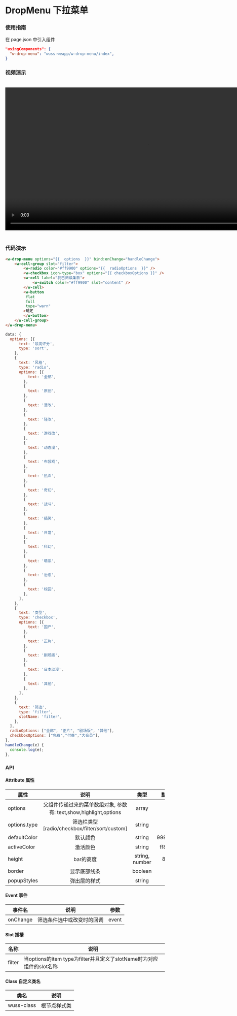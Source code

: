 # DropMenu 下拉菜单

### 使用指南

在 page.json 中引入组件

```json
"usingComponents": {
  "w-drop-menu": "wuss-weapp/w-drop-menu/index",
}
```

### 视频演示

<video style="margin: 20px 0;" height="450px" autoplay="true" loop="true" controls x5-playsinline="true" playsinline="true" webkit-playsinline="true" src="../../resource/drop-menu.mp4"
/>



### 代码演示

```html
<w-drop-menu options="{{  options  }}" bind:onChange="handleChange">
	<w-cell-group slot="filter">
		<w-radio color="#ff9900" options="{{  radioOptions  }}" />
		<w-checkbox icon-type="box" options="{{ checkboxOptions }}" />
		<w-cell label="我已阅读条款">
			<w-switch color="#ff9900" slot="content" />
		</w-cell>
		<w-button
		 flat
		 full
		 type="warn"
		>确定
		</w-button>
	</w-cell-group>
</w-drop-menu>
```

```javascript
data: {
  options: [{
      text: '最高评分',
      type: 'sort',
    },
    {
      text: '风格',
      type: 'radio',
      options: [{
          text: '全部',
        },
        {
          text: '原创',
        },
        {
          text: '漫改',
        },
        {
          text: '轻改',
        },
        {
          text: '游戏改',
        },
        {
          text: '动态漫',
        },
        {
          text: '布袋戏',
        },
        {
          text: '热血',
        },
        {
          text: '奇幻',
        },
        {
          text: '战斗',
        },
        {
          text: '搞笑',
        },
        {
          text: '日常',
        },
        {
          text: '科幻',
        },
        {
          text: '萌系',
        },
        {
          text: '治愈',
        },
        {
          text: '校园',
        },
      ],
    },
    {
      text: '类型',
      type: 'checkbox',
      options: [{
          text: '国产',
        },
        {
          text: '正片',
        },
        {
          text: '剧场版',
        },
        {
          text: '日本动漫',
        },
        {
          text: '其他',
        },
      ],
    },
    {
      text: '筛选',
      type: 'filter',
      slotName: 'filter',
    },
  ],
  radioOptions: ["全部", "正片", "剧场版", "其他"],
  checkboxOptions: ["免费","付费","大会员"],
},
handleChange(e) {
  console.log(e);
},
```

### API 

#### Attribute 属性

| 属性      | 说明 | 类型  | 默认值 |
| --------- | :--: | :---: | -----: |
| options |  父组件传递过来的菜单数组对象, 参数有: text,show,highlight,options  | array |  - |
| options.type |  筛选栏类型[radio/checkbox/filter/sort/custom]  | string |  - |
| defaultColor |  默认颜色  | string |  999999 |
| activeColor |  激活颜色  | string | ff8800 |
| height |  bar的高度  | string, number |  88rpx |
| border |  显示底部线条  | boolean |  true |
| popupStyles |  弹出层的样式  | string |  - |

#### Event 事件

| 事件名 | 说明 | 参数 |
| ------ | ---- | ---- |
| onChange | 筛选条件选中或改变时的回调     | event |    e.detail  |


#### Slot 插槽

| 名称 | 说明 |
| ---- | ---- |
| filter |  当options的item type为filter并且定义了slotName时为对应组件的slot名称    | - |      - |

#### Class 自定义类名

| 类名       | 说明         |
| ---------- | ------------ |
| wuss-class | 根节点样式类 |
